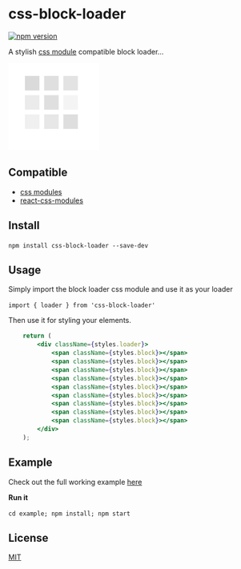 # css-block-loader

[![npm version](https://badge.fury.io/js/css-block-loader.svg)](https://badge.fury.io/js/css-block-loader)

A stylish [css module](https://github.com/css-modules/css-modules) compatible block loader...

![](https://raw.githubusercontent.com/StevenIseki/css-block-loader/master/screenshot.png)

## Compatible

- [css modules](https://github.com/css-modules/css-modules)
- [react-css-modules](https://github.com/gajus/react-css-modules)

## Install

`npm install css-block-loader --save-dev`

## Usage

Simply import the block loader css module and use it as your loader

`import { loader } from 'css-block-loader'`

Then use it for styling your elements.

```jsx
	return (
        <div className={styles.loader}>
            <span className={styles.block}></span>
            <span className={styles.block}></span>
            <span className={styles.block}></span>
            <span className={styles.block}></span>
            <span className={styles.block}></span>
            <span className={styles.block}></span>
            <span className={styles.block}></span>
            <span className={styles.block}></span>
            <span className={styles.block}></span>
        </div>
    );
```

## Example

Check out the full working example [here](https://github.com/StevenIseki/css-block-loader/tree/master/example)

**Run it**

`cd example; npm install; npm start`

## License

[MIT](http://isekivacenz.mit-license.org/)

